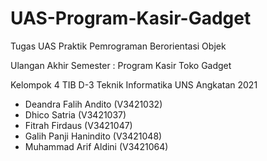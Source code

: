 # UAS-Program-Kasir-Gadget
Tugas UAS Praktik Pemrograman Berorientasi Objek

Ulangan Akhir Semester : Program Kasir Toko Gadget

Kelompok 4 TIB D-3 Teknik Informatika UNS Angkatan 2021

- Deandra Falih Andito	(V3421032)
- Dhico Satria		      (V3421037)
- Fitrah Firdaus		    (V3421047)
- Galih Panji Hanindito	(V3421048)
- Muhammad Arif Aldini	(V3421064)
